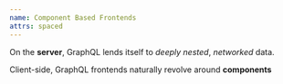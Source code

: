 ```yaml
---
name: Component Based Frontends
attrs: spaced
---
```


On the **server**, GraphQL lends itself to *deeply nested*, *networked* data.

<section reveal>

Client-side, GraphQL frontends naturally revolve around **components**

</section>
